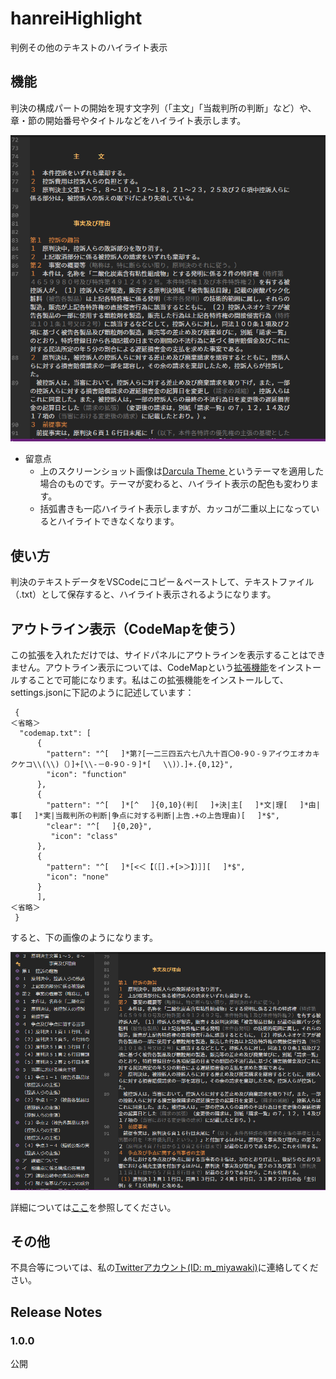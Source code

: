 # hanreiHighlight

判例その他のテキストのハイライト表示

## 機能

判決の構成パートの開始を現す文字列（「主文」「当裁判所の判断」など）や、章・節の開始番号やタイトルなどをハイライト表示します。

![](./imgs/img1.png)

- 留意点
	- 上のスクリーンショット画像は[Darcula Theme
](https://marketplace.visualstudio.com/items?itemName=rokoroku.vscode-theme-darcula)というテーマを適用した場合のものです。テーマが変わると、ハイライト表示の配色も変わります。
	- 括弧書きも一応ハイライト表示しますが、カッコが二重以上になっているとハイライトできなくなります。

## 使い方
判決のテキストデータをVSCodeにコピー＆ペーストして、テキストファイル（.txt）として保存すると、ハイライト表示されるようになります。

## アウトライン表示（CodeMapを使う）
この拡張を入れただけでは、サイドパネルにアウトラインを表示することはできません。アウトライン表示については、CodeMapという[拡張機能](https://marketplace.visualstudio.com/items?itemName=oleg-shilo.codemap)をインストールすることで可能になります。私はこの拡張機能をインストールして、settings.jsonに下記のように記述しています：

```
 {
＜省略＞
  "codemap.txt": [
      {
        "pattern": "^[ 　]*第?[一二三四五六七八九十百〇0-9０-９アイウエオカキクケコ\\(\\)（）]+[\\-－0-9０-９]*[ 　\\)）．]+.{0,12}",
        "icon": "function"
      },
      {
        "pattern": "^[ 　]*[^ 　]{0,10}(判[ 　]+決|主[ 　]*文|理[ 　]*由|事[ 　]*実|当裁判所の判断|争点に対する判断|上告.+の上告理由)[ 　]*$",
        "clear": "^[ 　]{0,20}",
         "icon": "class"
      },
      {
        "pattern": "^[ 　]*[<＜【〔［].+[>＞】〕］][ 　]*$",
        "icon": "none"
      }
      ],
＜省略＞
 }
```
すると、下の画像のようになります。

![](./imgs/img2.png)

詳細については[ここ](https://github.com/oleg-shilo/codemap.vscode/wiki/Adding-custom-mappers)を参照してください。
## その他
不具合等については、私の[Twitterアカウント(ID: m_miyawaki)](https://twitter.com/m_miyawaki)に連絡してください。

## Release Notes

### 1.0.0
公開